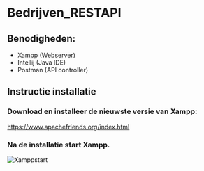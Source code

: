 # Bedrijven_RESTAPI

## Benodigheden:
- Xampp (Webserver)
- Intellij (Java IDE)
- Postman (API controller)

## Instructie installatie

### Download en installeer de nieuwste versie van Xampp:
https://www.apachefriends.org/index.html

### Na de installatie start Xampp.
![Xamppstart](https://user-images.githubusercontent.com/56107687/113418177-43302080-93c5-11eb-9f91-434d4319b9d5.png)
